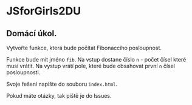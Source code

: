 # JSforGirls2DU
## Domácí úkol.
Vytvořte funkce, která bude počítat Fibonacciho posloupnost.

Funkce bude mít jméno `fib`. Na vstup dostane číslo `n` - počet čísel které musí vrátit. Na vystup vrátí pole, které bude obsahovat první `n` čísel posloupnosti.

Svoje řešení napište do souboru `index.html`.

Pokud máte otázky, tak piště je do Issues.
